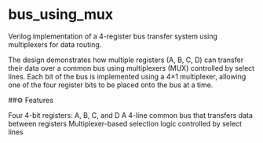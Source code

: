 # bus_using_mux
Verilog implementation of a 4-register bus transfer system using multiplexers for data routing.

The design demonstrates how multiple registers (A, B, C, D) can transfer their data over a common bus using multiplexers (MUX) controlled by select lines.
Each bit of the bus is implemented using a 4×1 multiplexer, allowing one of the four register bits to be placed onto the bus at a time.

##⚙️ Features

Four 4-bit registers: A, B, C, and D
A 4-line common bus that transfers data between registers
Multiplexer-based selection logic controlled by select lines
